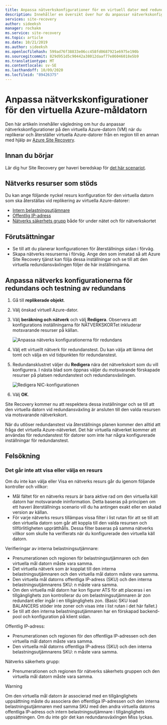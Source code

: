 ```yaml
---
title: Anpassa nätverkskonfigurationer för en virtuell dator med redundans | Microsoft Docs
description: Innehåller en översikt över hur du anpassar nätverkskonfigurationer för en virtuell dator med redundans i replikeringen av virtuella Azure-datorer med hjälp av Azure Site Recovery.
services: site-recovery
author: sideeksh
manager: rochakm
ms.service: site-recovery
ms.topic: article
ms.date: 10/21/2019
ms.author: sideeksh
ms.openlocfilehash: 599ad76f38833e06cc458fd0687921e6975e190b
ms.sourcegitcommit: 829d951d5c90442a38012daaf77e86046018e5b9
ms.translationtype: MT
ms.contentlocale: sv-SE
ms.lasthandoff: 10/09/2020
ms.locfileid: "89426375"
---
```

# <a name="customize-networking-configurations-of-the-target-azure-vm"></a>Anpassa nätverkskonfigurationer för den virtuella Azure-måldatorn

Den här artikeln innehåller vägledning om hur du anpassar nätverkskonfigurationer på den virtuella Azure-datorn (VM) när du replikerar och återställer virtuella Azure-datorer från en region till en annan med hjälp av [Azure Site Recovery](site-recovery-overview.md).

## <a name="before-you-start"></a>Innan du börjar

Lär dig hur Site Recovery ger haveri beredskap för [det här scenariot](azure-to-azure-architecture.md).

## <a name="supported-networking-resources"></a>Nätverks resurser som stöds

Du kan ange följande nyckel resurs konfiguration för den virtuella datorn som ska återställas vid replikering av virtuella Azure-datorer:

- [Intern belastningsutjämnare](../load-balancer/load-balancer-overview.md)
- [Offentlig IP-adress](../virtual-network/public-ip-addresses.md)
- [Nätverks säkerhets grupp](../virtual-network/manage-network-security-group.md) både för under nätet och för nätverkskortet

## <a name="prerequisites"></a>Förutsättningar

- Se till att du planerar konfigurationen för återställnings sidan i förväg.
- Skapa nätverks resurserna i förväg. Ange den som inmatad så att Azure Site Recovery tjänst kan följa dessa inställningar och se till att den virtuella redundansväxlingen följer de här inställningarna.

## <a name="customize-failover-and-test-failover-networking-configurations"></a>Anpassa nätverks konfigurationerna för redundans och testning av redundans

1. Gå till **replikerade objekt**. 
2. Välj önskad virtuell Azure-dator.
3. Välj **beräkning och nätverk** och välj **Redigera**. Observera att konfigurations inställningarna för NÄTVERKSKORTet inkluderar motsvarande resurser på källan. 

     ![Anpassa nätverks konfigurationerna för redundans](media/azure-to-azure-customize-networking/edit-networking-properties.png)

4. Välj ett virtuellt nätverk för redundanstest. Du kan välja att lämna det tomt och välja en vid tidpunkten för redundanstest.
5. Redundansklustret väljer du **Redigera** nära det nätverkskort som du vill konfigurera. I nästa blad som öppnas väljer du motsvarande förskapade resurser på platsen redundanstest och redundansväxlingen.

    ![Redigera NIC-konfigurationen](media/azure-to-azure-customize-networking/nic-drilldown.png) 

6. Välj **OK**.

Site Recovery kommer nu att respektera dessa inställningar och se till att den virtuella datorn vid redundansväxling är ansluten till den valda resursen via motsvarande nätverkskort.

När du utlöser redundanstest via återställnings planen kommer den alltid att fråga det virtuella Azure-nätverket. Det här virtuella nätverket kommer att användas för redundanstest för datorer som inte har några konfigurerade inställningar för redundanstest.

## <a name="troubleshooting"></a>Felsökning

### <a name="unable-to-view-or-select-a-resource"></a>Det går inte att visa eller välja en resurs

Om du inte kan välja eller Visa en nätverks resurs går du igenom följande kontroller och villkor:

- Mål fältet för en nätverks resurs är bara aktive rad om den virtuella käll datorn har motsvarande ininformation. Detta baseras på principen om ett haveri återställnings scenario vill du ha antingen exakt eller en skalad version av källan.
- För varje nätverks resurs tillämpas vissa filter i list rutan för att se till att den virtuella datorn som går att koppla till den valda resursen och tillförlitligheten upprätthålls. Dessa filter baseras på samma nätverks villkor som skulle ha verifierats när du konfigurerade den virtuella käll datorn.

Verifieringar av interna belastningsutjämnare:

- Prenumerationen och regionen för belastningsutjämnaren och den virtuella mål datorn måste vara samma.
- Det virtuella nätverk som är kopplat till den interna belastningsutjämnaren och den virtuella mål datorn måste vara samma.
- Den virtuella mål datorns offentliga IP-adress (SKU) och den interna belastningsutjämnarens SKU: n måste vara samma.
- Om den virtuella mål datorn har kon figurer ATS för att placeras i en tillgänglighets zon kontrollerar du om belastningsutjämnaren är zon redundant eller ingår i en tillgänglighets zon. (Basic SKU load BALANCERS stöder inte zoner och visas inte i list rutan i det här fallet.)
- Se till att den interna belastningsutjämnaren har en förskapad backend-pool och konfiguration på klient sidan.

Offentlig IP-adress:

- Prenumerationen och regionen för den offentliga IP-adressen och den virtuella mål datorn måste vara samma.
- Den virtuella mål datorns offentliga IP-adress (SKU) och den interna belastningsutjämnarens SKU: n måste vara samma.

Nätverks säkerhets grupp:
- Prenumerationen och regionen för nätverks säkerhets gruppen och den virtuella mål datorn måste vara samma.


> [!WARNING]
> Om den virtuella mål datorn är associerad med en tillgänglighets uppsättning måste du associera den offentliga IP-adressen och den interna belastningsutjämnaren med samma SKU med den andra virtuella datorns offentliga IP-adress och intern belastningsutjämnare i tillgänglighets uppsättningen. Om du inte gör det kan redundansväxlingen Miss lyckas.
